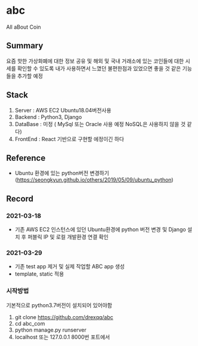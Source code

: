 # abc

All aBout Coin

## Summary

요즘 핫한 가상화폐에 대한 정보 공유 및 해외 및 국내 거래소에 있는 코인들에 대한 시세를 확인할 수 있도록 내가 사용하면서 느꼈던 불편한점과 있었으면 좋을 것 같은 기능들을 추가할 예정

## Stack

1. Server : AWS EC2 Ubuntu18.04버전사용
2. Backend : Python3, Django
3. DataBase : 미정 ( MySql 또는 Oracle 사용 예정 NoSQL은 사용하지 않을 것 같다)
4. FrontEnd : React 기반으로 구현할 에정이긴 하다

## Reference

-   Ubuntu 환경에 있는 python버전 변경하기 (https://seongkyun.github.io/others/2019/05/09/ubuntu_python)

## Record

### 2021-03-18

-   기존 AWS EC2 인스턴스에 있던 Ubuntu환경에 python 버전 변경 및 Django 설치 후 퍼블릭 IP 및 로컬 개발환경 연결 확인

### 2021-03-29

-   기존 test app 제거 및 실제 작업할 ABC app 생성
-   template, static 적용

### 시작방법

기본적으로 python3.7버전이 설치되어 있어야함

1. git clone https://github.com/drexqq/abc
2. cd abc_com
3. python manage.py runserver
4. localhost 또는 127.0.0.1 8000번 포트에서
